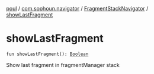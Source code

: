 [poul](../../index.md) / [com.sophoun.navigator](../index.md) / [FragmentStackNavigator](index.md) / [showLastFragment](./show-last-fragment.md)

# showLastFragment

`fun showLastFragment(): `[`Boolean`](https://kotlinlang.org/api/latest/jvm/stdlib/kotlin/-boolean/index.html)

Show last fragment in fragmentManager stack

